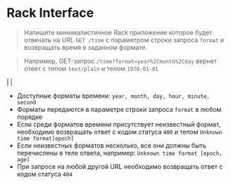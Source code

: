 # Rack Interface


> Напишите минималистичное Rack приложение которое будет отвечать на URL `GET /time` с параметром строки запроса `format` и возвращать время в заданном формате. 

> Например, GET-запрос `/time?format=year%2Cmonth%2Cday` вернет ответ с типом `text/plain` и телом `1970-01-01`

|
|

+ Доступные форматы времени: `year, month, day, hour, minute, second`
+ Форматы передаются в параметре строки запроса `format` в любом порядке
+ Если среди форматов времени присутствует неизвестный формат, необходимо возвращать ответ с кодом статуса `400` и телом `Unknown time format[epoch]`
+ Если неизвестных форматов несколько, все они должны быть перечислены в теле ответа, например: `Unknown time format [epoch, age]`
+ При запросе на любой другой URL необходимо возвращать ответ с кодом статуса `404`

